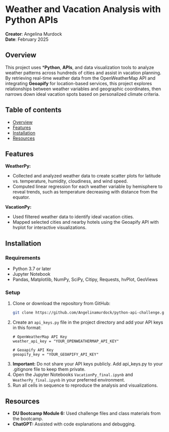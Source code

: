 # Weather and Vacation Analysis with Python APIs
**Creator**: Angelina Murdock  
**Date**: February 2025

## Overview 
This project uses ***Python**, **APIs**, and data visualization tools to analyze weather patterns across hundreds of cities and assist in vacation planning. By retrieving real-time weather data from the OpenWeatherMap API and integrating **Geoapify** for location-based services, this project explores relationships between weather variables and geographic coordinates, then narrows down ideal vacation spots based on personalized climate criteria.

## Table of contents
- [Overview](#overview)
- [Features](#features)
- [Installation](#installation)
- [Resources](#resources)

## Features
**WeatherPy:**
- Collected and analyzed weather data to create scatter plots for latitude vs. temperature, humidity, cloudiness, and wind speed.
- Computed linear regression for each weather variable by hemisphere to reveal trends, such as temperature decreasing with distance from the equator.

**VacationPy:**
- Used filtered weather data to identify ideal vacation cities.
- Mapped selected cities and nearby hotels using the Geoapify API with hvplot for interactive visualizations.

## Installation
### Requirements
- Python 3.7 or later
- Jupyter Notebook
- Pandas, Matplotlib, NumPy, SciPy, Citipy, Requests, hvPlot, GeoViews

### Setup
1. Clone or download the repository from GitHub:
    ``` bash
    git clone https://github.com/Angelinamurdock/python-api-challenge.git
    ```
2. Create an `api_keys.py` file in the project directory and add your API keys in this format:
    ```
    # OpenWeatherMap API Key  
    weather_api_key = "YOUR_OPENWEATHERMAP_API_KEY"  

    # Geoapify API Key  
    geoapify_key = "YOUR_GEOAPIFY_API_KEY"  
    ```
3. **Important:** Do not share your API keys publicly. Add api_keys.py to your .gitignore file to keep them private.
4. Open the Jupyter Notebooks `VacationPy_final.ipynb` and `WeatherPy_final.ipynb` in your preferred environment. 
5. Run all cells in sequence to reproduce the analysis and visualizations.

## Resources
- **DU Bootcamp Module 6:** Used challenge files and class materials from the bootcamp.
- **ChatGPT:** Assisted with code explanations and debugging.